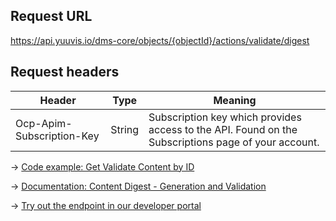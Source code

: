 ## Request URL
https://api.yuuvis.io/dms-core/objects/{objectId}/actions/validate/digest

## Request headers
| Header                    | Type   | Meaning                                                                                             |
|---------------------------|--------|-----------------------------------------------------------------------------------------------------|
| Ocp-Apim-Subscription-Key | String | Subscription key which provides access to the API. Found on the Subscriptions page of your account. |

&rarr; [Code example: Get Validate Content by ID](https://github.com/yuuvis/JavaScript-calls/blob/master/JQuery/get-from-yuuvis%C2%AE/Get-Object-Content-Digest/Get-Object-Content-Digest.html)

&rarr; [Documentation: Content Digest - Generation and Validation](https://github.com/yuuvis/Documentation/wiki/Import-and-store#ImportingDocumentsviaCoreAPI-ContentDigestGeneration)

&rarr; [Try out the endpoint in our developer portal](https://yuuvis.io/Apis/Endpoints/dms-core-api)
